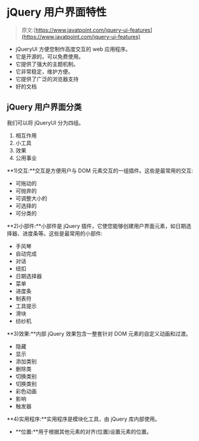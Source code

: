 # jQuery 用户界面特性

> 原文:[https://www.javatpoint.com/jquery-ui-features](https://www.javatpoint.com/jquery-ui-features)

*   jQueryUI 方便您制作高度交互的 web 应用程序。
*   它是开源的，可以免费使用。
*   它提供了强大的主题机制。
*   它非常稳定，维护方便。
*   它提供了广泛的浏览器支持
*   好的文档

## jQuery 用户界面分类

我们可以将 jQueryUI 分为四组。

1.  相互作用
2.  小工具
3.  效果
4.  公用事业

**1)交互:**交互是方便用户与 DOM 元素交互的一组插件。这些是最常用的交互:

*   可拖动的
*   可抛弃的
*   可调整大小的
*   可选择的
*   可分类的

**2)小部件:**小部件是 jQuery 插件，它使您能够创建用户界面元素，如日期选择器、进度条等。这些是最常用的小部件:

*   手风琴
*   自动完成
*   对话
*   纽扣
*   日期选择器
*   菜单
*   进度条
*   制表符
*   工具提示
*   滑块
*   纺纱机

**3)效果:**内部 jQuery 效果包含一整套针对 DOM 元素的自定义动画和过渡。

*   隐藏
*   显示
*   添加类别
*   删除类
*   切换类别
*   切换类别
*   彩色动画
*   影响
*   触发器

**4)实用程序:**实用程序是模块化工具，由 jQuery 库内部使用。

*   **位置:**用于根据其他元素的对齐(位置)设置元素的位置。
